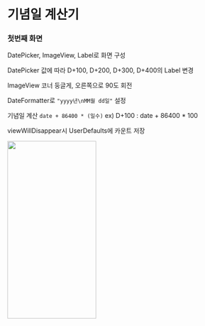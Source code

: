 # 기념일 계산기

### 첫번째 화면

DatePicker, ImageView, Label로 화면 구성

DatePicker 값에 따라 D+100, D+200, D+300, D+400의 Label 변경

ImageView 코너 둥글게, 오른쪽으로 90도 회전

DateFormatter로 ```"yyyy년\nMM월 dd일"``` 설정

기념일 계산 ```date + 86400 * (일수)``` ex) D+100 : date + 86400 * 100

viewWillDisappear시 UserDefaults에 카운트 저장

<img src="https://velog.velcdn.com/images/rytak108/post/357ee074-2a50-4ee7-8777-1a639695463c/image.gif" width="200" height="400"/>